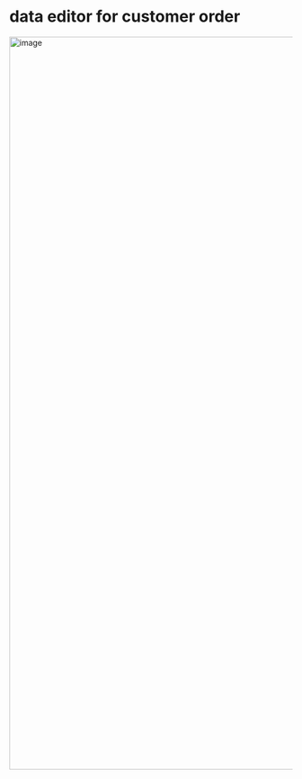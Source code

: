 # data editor for customer order
<img width="1302" alt="image" src="https://github.com/user-attachments/assets/d2f58bc5-11e7-444c-910e-5c824be94598">
